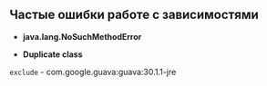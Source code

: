 ## Частые ошибки работе с зависимостями 

- **java.lang.NoSuchMethodError**


- **Duplicate class**


`exclude` - com.google.guava:guava:30.1.1-jre